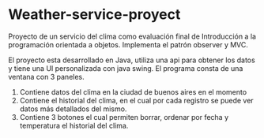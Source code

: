 # Weather-service-proyect
Proyecto de un servicio del clima como evaluación final de Introducción a la programación orientada a objetos.
Implementa el patrón observer y MVC.

El proyecto esta desarrollado en Java, utiliza una api para obtener los datos y tiene una UI personalizada con java swing.
El programa consta de una ventana con 3 paneles.
1) Contiene datos del clima en la ciudad de buenos aires en el momento
2) Contiene el historial del clima, en el cual por cada registro se puede ver datos más detallados del mismo.
3) Contiene 3 botones el cual permiten borrar, ordenar por fecha y temperatura el historial del clima.

